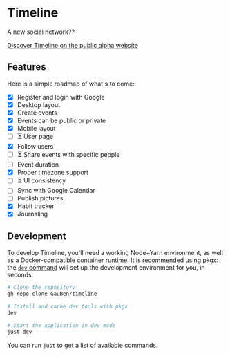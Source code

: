 # Timeline

A new social network??

[Discover Timeline on the public alpha website](https://timeline-dev.vercel.app/auth)

## Features

Here is a simple roadmap of what's to come:

- [x] Register and login with Google
- [x] Desktop layout
- [x] Create events
- [x] Events can be public or private
- [x] Mobile layout
- [ ] ⏳ User page
- [x] Follow users
- [ ] ⏳ Share events with specific people
- [ ] Event duration
- [x] Proper timezone support
- [ ] ⏳ UI consistency
- [ ] Sync with Google Calendar
- [ ] Publish pictures
- [x] Habit tracker
- [x] Journaling

## Development

To develop Timeline, you'll need a working Node+Yarn environment, as well as a Docker-compatible container runtime. It is recommended using [pkgx](https://pkgx.sh/): the [`dev` command](https://docs.pkgx.sh/using-dev/dev) will set up the development environment for you, in seconds.

```bash
# Clone the repository
gh repo clone GauBen/timeline

# Install and cache dev tools with pkgx
dev

# Start the application in dev mode
just dev
```

You can run `just` to get a list of available commands.
